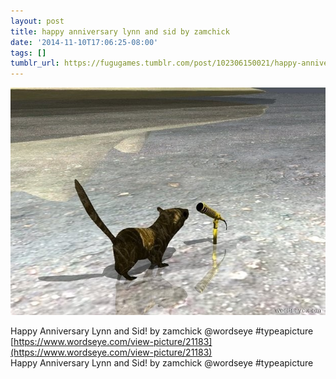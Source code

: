 ```yaml
---
layout: post
title: happy anniversary lynn and sid by zamchick
date: '2014-11-10T17:06:25-08:00'
tags: []
tumblr_url: https://fugugames.tumblr.com/post/102306150021/happy-anniversary-lynn-and-sid-by-zamchick
---
```

 ![](/tumblr_files/tumblr_neug2pNN8Z1tgne1po1_640.jpg)  

Happy Anniversary Lynn and Sid! by zamchick @wordseye #typeapicture  
[https://www.wordseye.com/view-picture/21183](https://www.wordseye.com/view-picture/21183)  
Happy Anniversary Lynn and Sid! by zamchick @wordseye #typeapicture

